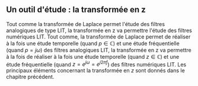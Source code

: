 ## Un outil d'étude : la transformée en z

Tout comme la transformée de Laplace permet l'étude des filtres analogiques de type LIT, la transformée en z va permettre l'étude des filtres numériques LIT. Tout comme, la transformée de Laplace permet de réaliser à la fois une étude temporelle (quand $p \in \mathbb{C}$) et une étude fréquentielle (quand $p=j \omega$) des filtres analogiques LIT, la transformée en z va permettre à la fois de réaliser à la fois une étude temporelle (quand $z \in \mathbb{C}$)  et une étude fréquentielle (quand $z=e^{j \omega}=e^{j 2 \pi f}$) des filtres numériques LIT. Les principaux éléments concernant la transformée en $z$ sont donnés dans le chapitre précédent.